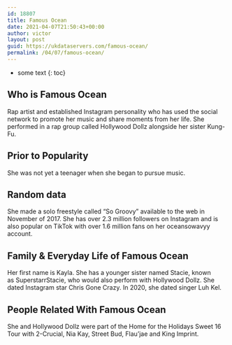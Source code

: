 ```yaml
---
id: 18807
title: Famous Ocean
date: 2021-04-07T21:50:43+00:00
author: victor
layout: post
guid: https://ukdataservers.com/famous-ocean/
permalink: /04/07/famous-ocean/
---
```


* some text
{: toc}


## Who is Famous Ocean



Rap artist and established Instagram personality who has used the social network to promote her music and share moments from her life. She performed in a rap group called Hollywood Dollz alongside her sister Kung-Fu.

                
                
                
## Prior to Popularity



She was not yet a teenager when she began to pursue music. 

                
                
                
## Random data



She made a solo freestyle called &#8220;So Groovy&#8221; available to the web in November of 2017. She has over 2.3 million followers on Instagram and is also popular on TikTok with over 1.6 million fans on her oceansowavyy account. 

                
                
                
## Family & Everyday Life of Famous Ocean



Her first name is Kayla. She has a younger sister named Stacie, known as SuperstarrStacie, who would also perform with Hollywood Dollz. She dated Instagram star Chris Gone Crazy. In 2020, she dated singer Luh Kel.

                
                
                
## People Related With Famous Ocean



She and Hollywood Dollz were part of the Home for the Holidays Sweet 16 Tour with 2-Crucial, Nia Kay, Street Bud, Flau&#8217;jae and King Imprint. 

                
              
            
          
          
          